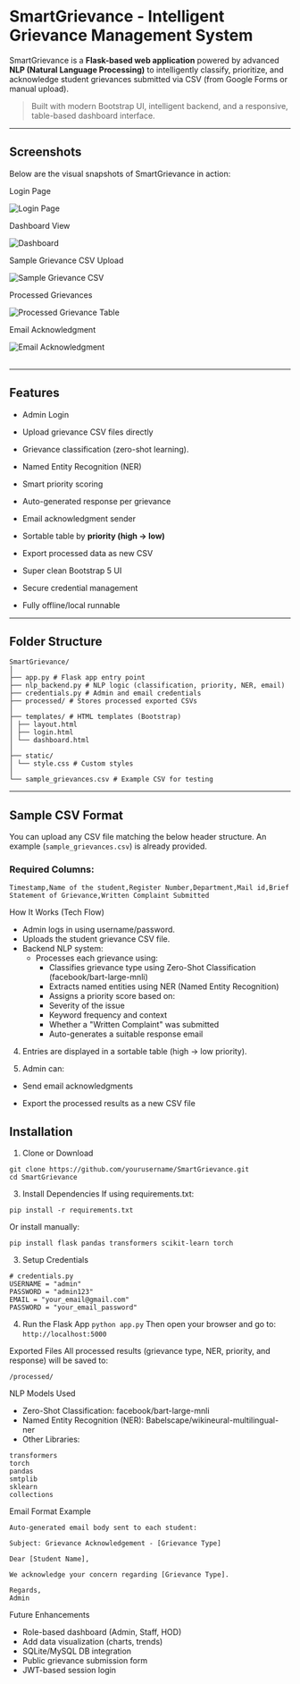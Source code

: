 # SmartGrievance - Intelligent Grievance Management System

SmartGrievance is a **Flask-based web application** powered by advanced **NLP (Natural Language Processing)** to intelligently classify, prioritize, and acknowledge student grievances submitted via CSV (from Google Forms or manual upload).

> Built with modern Bootstrap UI, intelligent backend, and a responsive, table-based dashboard interface.

---

## Screenshots
Below are the visual snapshots of SmartGrievance in action:

Login Page

![Login Page](ScreenShots/Login.png)

Dashboard View 

![Dashboard](ScreenShots/DashBoard.png)

Sample Grievance CSV Upload

![Sample Grievance CSV](ScreenShots/Sample_Grievance.png)

Processed Grievances 

![Processed Grievance Table](ScreenShots/Processed_Grievance.png)

Email Acknowledgment 

![Email Acknowledgment](ScreenShots/Response.png)
<br><br>

---

## Features

-  Admin Login
-  Upload grievance CSV files directly

  -  Grievance classification (zero-shot learning).
  -  Named Entity Recognition (NER)
  -  Smart priority scoring
-  Auto-generated response per grievance
-  Email acknowledgment sender
-  Sortable table by **priority (high → low)**
-  Export processed data as new CSV
-  Super clean Bootstrap 5 UI
-  Secure credential management
-  Fully offline/local runnable

---

## Folder Structure
```
SmartGrievance/
│
├── app.py # Flask app entry point
├── nlp_backend.py # NLP logic (classification, priority, NER, email)
├── credentials.py # Admin and email credentials
├── processed/ # Stores processed exported CSVs
│
├── templates/ # HTML templates (Bootstrap)
│ ├── layout.html
│ ├── login.html
│ └── dashboard.html
│
├── static/
│ └── style.css # Custom styles
│
└── sample_grievances.csv # Example CSV for testing
```

---

## Sample CSV Format

You can upload any CSV file matching the below header structure. An example (`sample_grievances.csv`) is already provided.

### Required Columns:

```csv
Timestamp,Name of the student,Register Number,Department,Mail id,Brief Statement of Grievance,Written Complaint Submitted
```
How It Works (Tech Flow)

- Admin logs in using username/password.
- Uploads the student grievance CSV file.
- Backend NLP system:
  - Processes each grievance using:
    - Classifies grievance type using Zero-Shot Classification (facebook/bart-large-mnli)
    - Extracts named entities using NER (Named Entity Recognition)
    - Assigns a priority score based on:
    - Severity of the issue
    - Keyword frequency and context
    - Whether a "Written Complaint" was submitted
    - Auto-generates a suitable response email

4. Entries are displayed in a sortable table (high → low priority).

5. Admin can:

 -  Send email acknowledgments

 -  Export the processed results as a new CSV file

## Installation

1. Clone or Download
```
git clone https://github.com/yourusername/SmartGrievance.git
cd SmartGrievance
```
3. Install Dependencies
If using requirements.txt:

```
pip install -r requirements.txt
```
 Or install manually:
```
pip install flask pandas transformers scikit-learn torch
```

3. Setup Credentials

``` 
# credentials.py
USERNAME = "admin"
PASSWORD = "admin123"
EMAIL = "your_email@gmail.com"
PASSWORD = "your_email_password"
```

4. Run the Flask App
``` python app.py ```
Then open your browser and go to:
``` http://localhost:5000 ```

Exported Files
All processed results (grievance type, NER, priority, and response) will be saved to:
```
/processed/
```

NLP Models Used
- Zero-Shot Classification: facebook/bart-large-mnli
- Named Entity Recognition (NER): Babelscape/wikineural-multilingual-ner
- Other Libraries:
```
transformers
torch
pandas
smtplib
sklearn
collections
```

Email Format Example
```
Auto-generated email body sent to each student:

Subject: Grievance Acknowledgement - [Grievance Type]

Dear [Student Name],

We acknowledge your concern regarding [Grievance Type].

Regards,  
Admin
```

Future Enhancements
- Role-based dashboard (Admin, Staff, HOD)
- Add data visualization (charts, trends)
- SQLite/MySQL DB integration
- Public grievance submission form
- JWT-based session login
